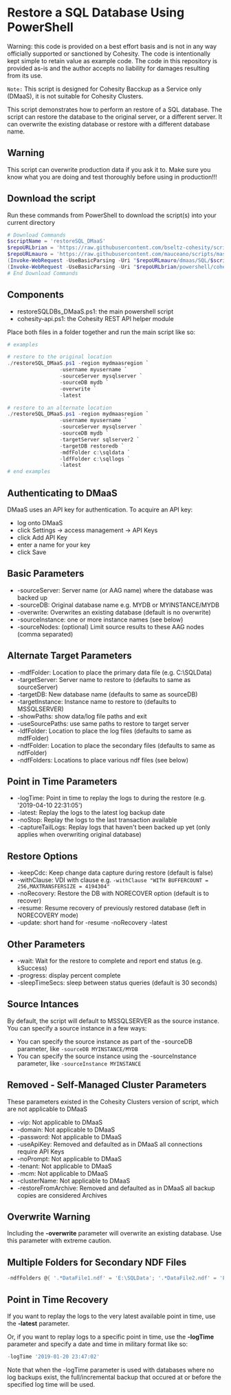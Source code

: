 # Restore a SQL Database Using PowerShell

Warning: this code is provided on a best effort basis and is not in any way officially supported or sanctioned by Cohesity. The code is intentionally kept simple to retain value as example code. The code in this repository is provided as-is and the author accepts no liability for damages resulting from its use.

`Note:` This script is designed for Cohesity Bacckup as a Service only (DMaaS), it is not suitable for Cohesity Clusters.

This script demonstrates how to perform an restore of a SQL database. The script can restore the database to the original server, or a different server. 
It can overwrite the existing database or restore with a different database name.  

## Warning

This script can overwrite production data if you ask it to. Make sure you know what you are doing and test thoroughly before using in production!!!

## Download the script

Run these commands from PowerShell to download the script(s) into your current directory

```powershell
# Download Commands
$scriptName = 'restoreSQL_DMaaS'
$repoURLbrian = 'https://raw.githubusercontent.com/bseltz-cohesity/scripts/master'
$repoURLmauro = 'https://raw.githubusercontent.com/mauceano/scripts/master/'
(Invoke-WebRequest -UseBasicParsing -Uri "$repoURLmauro/dmaas/SQL/$scriptName/$scriptName.ps1").content | Out-File "$scriptName.ps1"; (Get-Content "$scriptName.ps1") | Set-Content "$scriptName.ps1"
(Invoke-WebRequest -UseBasicParsing -Uri "$repoURLbrian/powershell/cohesity-api/cohesity-api.ps1").content | Out-File cohesity-api.ps1; (Get-Content cohesity-api.ps1) | Set-Content cohesity-api.ps1
# End Download Commands
```

## Components

* restoreSQLDBs_DMaaS.ps1: the main powershell script
* cohesity-api.ps1: the Cohesity REST API helper module

Place both files in a folder together and run the main script like so:

```powershell
# examples

# restore to the original location
./restoreSQL_DMaaS.ps1 -region mydmaasregion `
                 -username myusername `
                 -sourceServer mysqlserver `
                 -sourceDB mydb `
                 -overwrite `
                 -latest

# restore to an alternate location
./restoreSQL_DMaaS.ps1 -region mydmaasregion `
                 -username myusername `
                 -sourceServer mysqlserver `
                 -sourceDB mydb `
                 -targetServer sqlserver2 `
                 -targetDB restoredb `
                 -mdfFolder c:\sqldata `
                 -ldfFolder c:\sqllogs `
                 -latest
# end examples
```

## Authenticating to DMaaS

DMaaS uses an API key for authentication. To acquire an API key:

* log onto DMaaS
* click Settings -> access management -> API Keys
* click Add API Key
* enter a name for your key
* click Save

## Basic Parameters

* -sourceServer: Server name (or AAG name) where the database was backed up
* -sourceDB: Original database name e.g. MYDB or MYINSTANCE/MYDB
* -overwrite: Overwrites an existing database (default is no overwrite)
* -sourceInstance: one or more instance names (see below)
* -sourceNodes: (optional) Limit source results to these AAG nodes (comma separated)

## Alternate Target Parameters

* -mdfFolder: Location to place the primary data file (e.g. C:\SQLData)
* -targetServer: Server name to restore to (defaults to same as sourceServer)
* -targetDB: New database name (defaults to same as sourceDB)
* -targetInstance: Instance name to restore to (defaults to MSSQLSERVER)
* -showPaths: show data/log file paths and exit
* -useSourcePaths: use same paths to restore to target server
* -ldfFolder: Location to place the log files (defaults to same as mdfFolder)
* -ndfFolder: Location to place the secondary files (defaults to same as ndfFolder)
* -ndfFolders: Locations to place various ndf files (see below)

## Point in Time Parameters

* -logTime: Point in time to replay the logs to during the restore (e.g. '2019-04-10 22:31:05')
* -latest: Replay the logs to the latest log backup date
* -noStop: Replay the logs to the last transaction available
* -captureTailLogs: Replay logs that haven't been backed up yet (only applies when overwriting original database)

## Restore Options

* -keepCdc: Keep change data capture during restore (default is false)
* -withClause: VDI with clause e.g. `-withClause "WITH BUFFERCOUNT = 256,MAXTRANSFERSIZE = 4194304"`
* -noRecovery: Restore the DB with NORECOVER option (default is to recover)
* -resume: Resume recovery of previously restored database (left in NORECOVERY mode)
* -update: short hand for -resume -noRecovery -latest

## Other Parameters

* -wait: Wait for the restore to complete and report end status (e.g. kSuccess)
* -progress: display percent complete
* -sleepTimeSecs: sleep between status queries (default is 30 seconds)

## Source Intances

By default, the script will default to MSSQLSERVER as the source instance. You can specify a source instance in a few ways:

* You can specify the source instance as part of the -sourceDB parameter, like `-sourceDB MYINSTANCE/MYDB`
* You can specify the source instance using the -sourceInstance parameter, like `-sourceInstance MYINSTANCE`

## Removed - Self-Managed Cluster Parameters

These parameters existed in the Cohesity Clusters version of script, which are not applicable to DMaaS

* -vip: Not applicable to DMaaS
* -domain: Not applicable to DMaaS
* -password: Not applicable to DMaaS
* -useApiKey: Removed and defaulted as in DMaaS all connections require API Keys
* -noPrompt: Not applicable to DMaaS
* -tenant: Not applicable to DMaaS
* -mcm: Not applicable to DMaaS
* -clusterName: Not applicable to DMaaS
* -restoreFromArchive: Removed and defaulted as in DMaaS all backup copies are considered Archives

## Overwrite Warning

Including the **-overwrite** parameter will overwrite an existing database. Use this parameter with extreme caution.

## Multiple Folders for Secondary NDF Files

```powershell
-ndfFolders @{ '.*DataFile1.ndf' = 'E:\SQLData'; '.*DataFile2.ndf' = 'F:\SQLData'; }
```

## Point in Time Recovery

If you want to replay the logs to the very latest available point in time, use the **-latest** parameter.

Or, if you want to replay logs to a specific point in time, use the **-logTime** parameter and specify a date and time in military format like so:

```powershell
-logTime '2019-01-20 23:47:02'
```

Note that when the -logTime parameter is used with databases where no log backups exist, the full/incremental backup that occured at or before the specified log time will be used.
